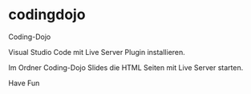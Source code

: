 # codingdojo
Coding-Dojo

Visual Studio Code mit Live Server Plugin installieren.

Im Ordner Coding-Dojo Slides die HTML Seiten mit Live Server starten.

Have Fun